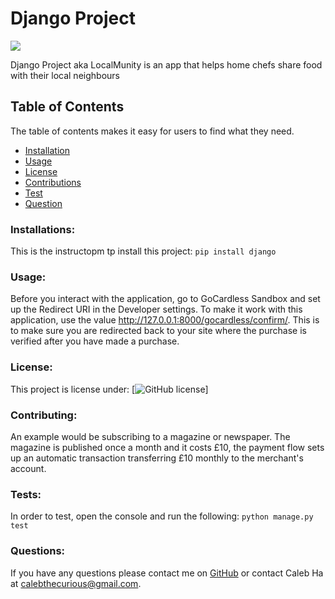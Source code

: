 # Django Project

![](Django_Project/media/localmunity.png)

Django Project aka LocalMunity is an app that helps home chefs share food with their local neighbours

## Table of Contents
The table of contents makes it easy for users to find what they need.
- [Installation](#Installations)
- [Usage](#Usage)
- [License](#License)
- [Contributions](#Contributing)
- [Test](#Tests)
- [Question](#Questions)

### Installations:
This is the instructopm tp install this project:
```pip install django```

### Usage:
Before you interact with the application, go to GoCardless Sandbox and set up the Redirect URI in the Developer settings. To make it work with this application, use the value http://127.0.0.1:8000/gocardless/confirm/. This is to make sure you are redirected back to your site where the purchase is verified after you have made a purchase.

### License:
This project is license under:
[![GitHub license](https://img.shields.io/github/license/Naereen/StrapDown.js.svg)]

### Contributing:
An example would be subscribing to a magazine or newspaper. The magazine is published once a month and it costs £10, the payment flow sets up an automatic transaction transferring £10 monthly to the merchant's account.

### Tests:
In order to test, open the console and run the following:
```python manage.py test```

### Questions:
If you have any questions please contact me on [GitHub](https://github.com/calebthecurious) or contact Caleb Ha at calebthecurious@gmail.com.

